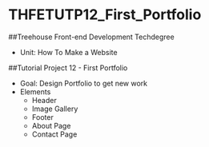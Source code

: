 # THFETUTP12_First_Portfolio

##Treehouse Front-end Development Techdegree

- Unit: How To Make a Website

##Tutorial Project 12 - First Portfolio

- Goal: Design Portfolio to get new work
- Elements
  - Header
  - Image Gallery
  - Footer
  - About Page
  - Contact Page
